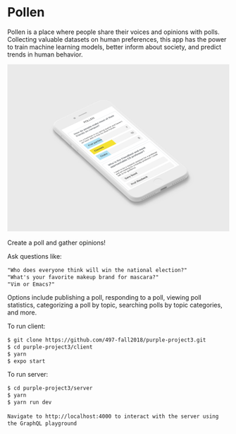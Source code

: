 # Pollen

Pollen is a place where people share their voices and opinions with polls. Collecting valuable datasets on human preferences, this app has the power to train machine learning models, better inform about society, and predict trends in human behavior.

![Pollen app design](Pollen.jpg)

Create a poll and gather opinions! <br />

Ask questions like:

```
"Who does everyone think will win the national election?"
"What's your favorite makeup brand for mascara?"
"Vim or Emacs?"
```

Options include publishing a poll, responding to a poll, viewing poll statistics, categorizing a poll by topic, searching polls by topic categories, and more.

To run client:
```
$ git clone https://github.com/497-fall2018/purple-project3.git
$ cd purple-project3/client
$ yarn
$ expo start
```

To run server:
```
$ cd purple-project3/server
$ yarn
$ yarn run dev

Navigate to http://localhost:4000 to interact with the server using the GraphQL playground
```

